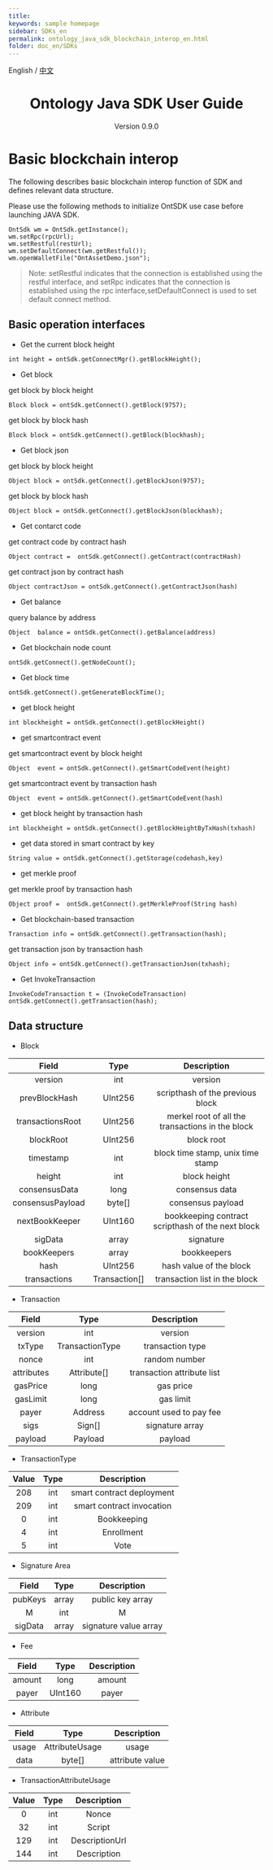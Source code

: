 ```yaml
---
title: 
keywords: sample homepage
sidebar: SDKs_en
permalink: ontology_java_sdk_blockchain_interop_en.html
folder: doc_en/SDKs
---
```


English / [中文](./ontology_java_sdk_blockchain_interop_zh.html)

<h1 align="center"> Ontology Java SDK User Guide </h1>
<p align="center" class="version">Version 0.9.0 </p>

# Basic blockchain interop


The following describes basic blockchain interop function of SDK and defines relevant data structure.

Please use the following methods to initialize OntSDK use case before launching JAVA SDK.


```
OntSdk wm = OntSdk.getInstance();
wm.setRpc(rpcUrl);
wm.setRestful(restUrl);
wm.setDefaultConnect(wm.getRestful());
wm.openWalletFile("OntAssetDemo.json");
```


> Note: setRestful indicates that the connection is established using the restful interface, and setRpc indicates that the connection is established using the rpc interface,setDefaultConnect is used to set default connect method.


## Basic operation interfaces


* Get the current block height


```
int height = ontSdk.getConnectMgr().getBlockHeight();
```


* Get block


get block by block height


```
Block block = ontSdk.getConnect().getBlock(9757);
```


get block by block hash


```
Block block = ontSdk.getConnect().getBlock(blockhash);
```


* Get block json


get block by block height

```
Object block = ontSdk.getConnect().getBlockJson(9757);
```


get block by block hash


```
Object block = ontSdk.getConnect().getBlockJson(blockhash);
```

* Get contarct code

get contract code by contract hash


```
Object contract =  ontSdk.getConnect().getContract(contractHash)
```


get contract json  by contract hash


```
Object contractJson = ontSdk.getConnect().getContractJson(hash)
```

* Get balance


query balance by address


```
Object  balance = ontSdk.getConnect().getBalance(address)
```

* Get blockchain node count

```
ontSdk.getConnect().getNodeCount();
```

* Get block time

```
ontSdk.getConnect().getGenerateBlockTime();
```

* get block height

```
int blockheight = ontSdk.getConnect().getBlockHeight()
```

* get smartcontract event

get smartcontract event by block height

```
Object  event = ontSdk.getConnect().getSmartCodeEvent(height)
```

get smartcontract event by transaction hash

```
Object  event = ontSdk.getConnect().getSmartCodeEvent(hash)
```

* get block height by transaction hash

```
int blockheight = ontSdk.getConnect().getBlockHeightByTxHash(txhash)
```

* get data stored in smart contract by key

```
String value = ontSdk.getConnect().getStorage(codehash,key)
```

* get merkle proof

get merkle proof by transaction hash

```
Object proof =  ontSdk.getConnect().getMerkleProof(String hash)
```


* Get blockchain-based transaction

```
Transaction info = ontSdk.getConnect().getTransaction(hash);
```

get transaction json by transaction hash

```
Object info = ontSdk.getConnect().getTransactionJson(txhash);
```

* Get InvokeTransaction

```
InvokeCodeTransaction t = (InvokeCodeTransaction) ontSdk.getConnect().getTransaction(hash);
```

## Data structure

* Block

| Field     |     Type |   Description   |
| :--------------: | :--------:| :------: |
|    version|   int|  version  |
|    prevBlockHash|   UInt256|  scripthash of the previous block|
|    transactionsRoot|   UInt256|  merkel root of all the transactions in the block|
|    blockRoot|   UInt256| block root|
|    timestamp|   int| block time stamp, unix time stamp|
|    height|   int|  block height |
|    consensusData|   long |  consensus data |
|    consensusPayload|   byte[] |  consensus payload |
|    nextBookKeeper|   UInt160 |  bookkeeping contract scripthash of the next block |
|    sigData|   array|  signature |
|    bookKeepers|   array|  bookkeepers |
|    hash|   UInt256 |  hash value of the block |
|    transactions|   Transaction[] |  transaction list in the block |


* Transaction

| Field     |     Type |   Description   |
| :--------------: | :--------:| :------: |
|    version|   int|  version  |
|    txType|   TransactionType|transaction type|
|    nonce|   int |  random number|
|    attributes|   Attribute[]|  transaction attribute list |
| gasPrice|  long |  gas price|
| gasLimit|  long |  gas limit|
|    payer|   Address |  account used to pay fee|
|    sigs|   Sign[]|   signature array  |
|    payload| Payload |  payload  |


* TransactionType

| Value     |     Type |   Description   |
| :--------------: | :--------:| :------: |
|    208|   int |  smart contract deployment |
|    209|   int | smart contract invocation |
|      0|   int |        Bookkeeping  |
|      4|   int |     Enrollment       |
|      5|   int |     Vote |

* Signature Area

| Field     |     Type |   Description   |
| :--------------: | :--------:| :------: |
|    pubKeys|   array |  public key array|
|    M|   int | M |
|    sigData|   array | signature value array |


* Fee

| Field     |     Type |   Description   |
| :--------------: | :--------:| :------: |
|    amount|   long|  amount|
|    payer|   UInt160 | payer |

* Attribute

| Field    |     Type |   Description   |
| :--------------: | :--------:| :------: |
|    usage |   AttributeUsage |  usage|
|    data|   byte[] | attribute value |


* TransactionAttributeUsage

| Value     |     Type |   Description   |
| :--------------: | :--------:| :------: |
|    0  |   int|  Nonce|
|    32 |   int | Script |
|    129|   int | DescriptionUrl |
|    144|   int | Description |